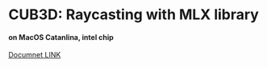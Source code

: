 # CUB3D: Raycasting with MLX library

#### on MacOS Catanlina, intel chip
[Documnet LINK](https://maroon-face-0e4.notion.site/cub3D-Raycaster-with-miniLibX-f5944ca2ae3a44eb8f4ec362ff111e11?pvs=4)
